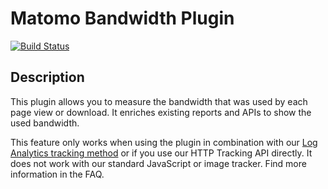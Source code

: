 # Matomo Bandwidth Plugin

[![Build Status](https://github.com/matomo-org/plugin-Bandwidth/actions/workflows/matomo-tests.yml/badge.svg?branch=4.x-dev)](https://github.com/matomo-org/plugin-Bandwidth/actions/workflows/matomo-tests.yml)

## Description

This plugin allows you to measure the bandwidth that was used by each page view or download. 
It enriches existing reports and APIs to show the used bandwidth.

This feature only works when using the plugin in combination with our [Log Analytics tracking method](https://matomo.org/log-analytics/) or if you use our HTTP Tracking API directly. It does not work with our standard JavaScript or image tracker. Find more information in the FAQ.

